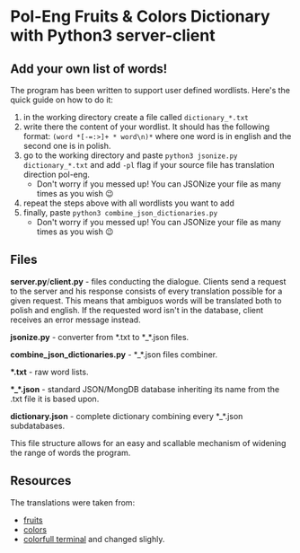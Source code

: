 # Pol-Eng Fruits & Colors Dictionary with Python3 server-client


## Add your own list of words!

The program has been written to support user defined wordlists. 
Here's the quick guide on how to do it:
1. in the working directory create a file called `dictionary_*.txt`
1. write there the content of your wordlist. It should has the following format: `(word *[-=:>]+ * word\n)*` where one word is in english and the second one is in polish.
1. go to the working directory and paste `python3 jsonize.py dictionary_*.txt` and add `-pl` flag if your source file has translation direction pol-eng.
	* Don't worry if you messed up! You can JSONize your file as many times as you wish 😉
1. repeat the steps above with all wordlists you want to add
1. finally, paste `python3 combine_json_dictionaries.py`
	* Don't worry if you messed up! You can JSONize your file as many times as you wish 😉

## Files

__server.py__/__client.py__ - files conducting the dialogue. 
Clients send a request to the server and his response consists of every translation possible for a given request.
This means that ambiguos words will be translated both to polish and english.
If the requested word isn't in the database, client receives an error message instead.

__jsonize.py__ - converter from \*.txt to \*_\*.json files.

__combine_json_dictionaries.py__ - \*_\*.json files combiner.

__\*.txt__ - raw word lists.

__\*_\*.json__ - standard JSON/MongDB database inheriting its name from the .txt file it is based upon.

__dictionary.json__ - complete dictionary combining every \*_\*.json subdatabases.

This file structure allows for an easy and scallable mechanism of widening the range of words the program.

## Resources

The translations were taken from:
* [fruits ](https://www.ingless.pl/artykul/owoce-w-jezyku-angielskim/)
* [colors ](https://speakin.pl/kolory-po-angielsku/)
* [colorfull terminal](https://stackoverflow.com/questions/287871/how-to-print-colored-text-to-the-terminal)
and changed slighly.
